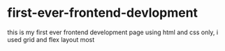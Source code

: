 # first-ever-frontend-devlopment
this is my first ever frontend development page using html and css only, i used grid and flex layout most
